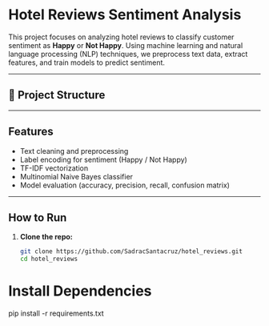 # Hotel Reviews Sentiment Analysis

This project focuses on analyzing hotel reviews to classify customer sentiment as **Happy** or **Not Happy**. Using machine learning and natural language processing (NLP) techniques, we preprocess text data, extract features, and train models to predict sentiment.

---

## 📁 Project Structure

---

## Features

- Text cleaning and preprocessing
- Label encoding for sentiment (Happy / Not Happy)
- TF-IDF vectorization
- Multinomial Naive Bayes classifier
- Model evaluation (accuracy, precision, recall, confusion matrix)

---

## How to Run

1. **Clone the repo:**
   ```bash
   git clone https://github.com/SadracSantacruz/hotel_reviews.git
   cd hotel_reviews
   ```

# Install Dependencies

pip install -r requirements.txt
